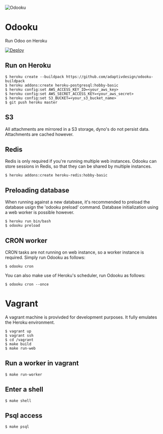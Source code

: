 ![Odooku](https://cdn.rawgit.com/adaptivdesign/odooku/master/img.svg "Odooku")

# Odooku
Run Odoo on Heroku

[![Deploy](https://www.herokucdn.com/deploy/button.svg)](https://heroku.com/deploy)

## Run on Heroku

```
$ heroku create --buildpack https://github.com/adaptivdesign/odooku-buildpack
$ heroku addons:create heroku-postgresql:hobby-basic
$ heroku config:set AWS_ACCESS_KEY_ID=<your_aws_key>
$ heroku config:set AWS_SECRET_ACCESS_KEY=<your_aws_secret>
$ heroku config:set S3_BUCKET=<your_s3_bucket_name>
$ git push heroku master
```

## S3
All attachments are mirrored in a S3 storage, dyno's do not persist data.
Attachments are cached however.

## Redis
Redis is only required if you're running multiple web instances. Odooku can
store sessions in Redis, so that they can be shared by multiple instances.

```
$ heroku addons:create heroku-redis:hobby-basic
```


## Preloading database

When running against a new database, it's recommended to preload the database
usign the 'odooku preload' command. Database initialization using a web worker
is possible however.

```
$ heroku run bin/bash
$ odooku preload
```

## CRON worker

CRON tasks are not running on web instance, so a worker instance is required.
Simply run Odooku as follows:

```
$ odooku cron
```

You can also make use of Heroku's scheduler, run Odooku as follows:

```
$ odooku cron --once
```

# Vagrant
A vagrant machine is provivded for development purposes. It fully emulates
the Heroku environment.

```
$ vagrant up
$ vagrant ssh
$ cd /vagrant
$ make build
$ make run-web
```

## Run a worker in vagrant

```
$ make run-worker
```

## Enter a shell

```
$ make shell
```


## Psql access

```
$ make psql
```

